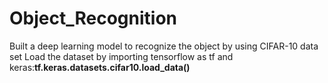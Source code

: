 # Object_Recognition
 Built a  deep learning model to recognize  the object by using CIFAR-10 data set
 Load the dataset by importing tensorflow as tf and keras:**tf.keras.datasets.cifar10.load_data()**
